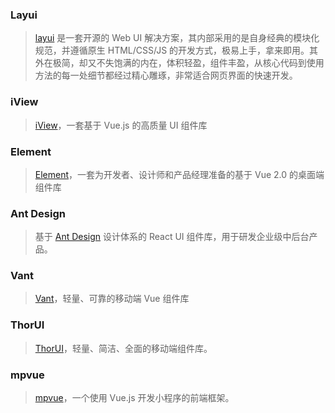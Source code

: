 ### Layui

> [layui](https://zengjin.work/layui/) 是一套开源的 Web UI 解决方案，其内部采用的是自身经典的模块化规范，并遵循原生 HTML/CSS/JS 的开发方式，极易上手，拿来即用。其外在极简，却又不失饱满的内在，体积轻盈，组件丰盈，从核心代码到使用方法的每一处细节都经过精心雕琢，非常适合网页界面的快速开发。

### iView

> [iView](https://www.iviewui.com/)，一套基于 Vue.js 的高质量 UI 组件库

### Element

> [Element](https://element.eleme.cn/#/zh-CN)，一套为开发者、设计师和产品经理准备的基于 Vue 2.0 的桌面端组件库

### Ant Design[](https://ant.design/index-cn)

> 基于 [Ant Design](https://ant.design/index-cn) 设计体系的 React UI 组件库，用于研发企业级中后台产品。

### Vant

> [Vant](https://youzan.github.io/vant/#/zh-CN/intro)，轻量、可靠的移动端 Vue 组件库

### ThorUI

> [ThorUI](https://thorui.cn/doc/)，轻量、简洁、全面的移动端组件库。

### mpvue

> [mpvue](http://mpvue.com/)，一个使用 Vue.js 开发小程序的前端框架。
